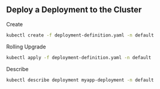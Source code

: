 ## Deploy a Deployment to the Cluster

Create
``` bash 
kubectl create -f deployment-definition.yaml -n default
```
Rolling Upgrade
``` bash
kubectl apply -f deployment-definition.yaml -n default
```
Describe
``` bash
kubectl describe deployment myapp-deployment -n default
```
